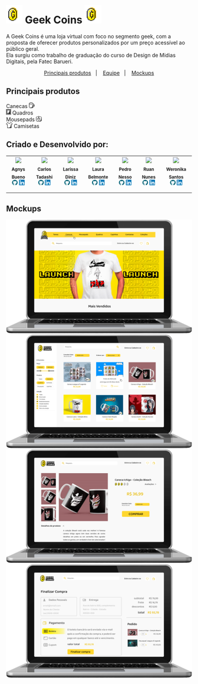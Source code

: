 # <img src="/public/assets/icons/logo-coin.svg" widht=auto height=50px> Geek Coins <img src="/public/assets/icons/logo-coin.svg" widht=auto height=50px> 
A Geek Coins é uma loja virtual com foco no segmento geek, com a proposta de oferecer produtos personalizados por um preço acessível ao público geral. <br/>
Ela surgiu como trabalho de graduação do curso de Design de Midias Digitais, pela Fatec Barueri.

<p align="center">
  <a href="#principais-produtos">Principais produtos</a>&nbsp;&nbsp;&nbsp;|&nbsp;&nbsp;&nbsp;
  <a href="#equipe">Equipe</a>&nbsp;&nbsp;&nbsp;|&nbsp;&nbsp;&nbsp;
  <a href="#mockups">Mockups</a>
</p>

## Principais produtos
Canecas <img src="/public/assets/icons/caneca.svg" widht=auto height=15px> <br/>
<img src="/public/assets/icons/quadro.svg" widht=auto height=15px> Quadros <br/>
Mousepads <img src="/public/assets/icons/mousepad.svg" widht=auto height=15px> <br/>
<img src="/public/assets/icons/camisa.svg" widht=auto height=15px> Camisetas <br/>

## Criado e Desenvolvido por:
|<img src="https://media-exp1.licdn.com/dms/image/C4D03AQEoe9LUcjh91g/profile-displayphoto-shrink_800_800/0/1581803156502?e=1611187200&v=beta&t=t9QwJycHx3LScWPV6N6m3rpxHnyK48CSf4tPsAXy7M4" width=115 > <br> <sub> Agnys Bueno </sub> <br> [<img src="/public/assets/icons/github.svg" widht=auto height=15px>](https://github.com/agnysbueno)  [<img src="/public/assets/icons/linkedin.svg" widht=auto height=15px>](https://www.linkedin.com/in/agnys-bueno/)   |<img src="https://media-exp1.licdn.com/dms/image/C5603AQFz39cgTFKJJA/profile-displayphoto-shrink_200_200/0/1558405371395?e=1611187200&v=beta&t=z21WLjVk7gUjbxNmVD-F4IwXvnWrk53TUXTaTTXgMIc" width=115 > <br> <sub> Carlos Tadashi </sub> <br>[<img src="/public/assets/icons/github.svg" widht=auto height=15px>](#) [<img src="/public/assets/icons/linkedin.svg" widht=auto height=15px>](https://www.linkedin.com/in/carlos-tadashi-g-ba45b098/)  | <img src="https://avatars0.githubusercontent.com/u/66534830?s=400&u=b47083b5a43f18a6826acddd928088f5d98904bc&v=4" width=115 > <br> <sub> Larissa Diniz </sub> <br> [<img src="/public/assets/icons/github.svg" widht=auto height=15px>](https://github.com/larrydiniz) [<img src="/public/assets/icons/linkedin.svg" widht=auto height=15px>](https://www.linkedin.com/in/larrydiniz/) | <img src="https://media-exp1.licdn.com/dms/image/C4D03AQGhEAdgJJLg9A/profile-displayphoto-shrink_200_200/0?e=1611187200&v=beta&t=m40y0S4I07uh3SVzY_u212neI6o1t7XAFHqpwai8SX8" width=115 > <br> <sub> Laura Belmonte </sub> <br/> [<img src="/public/assets/icons/github.svg" widht=auto height=15px>](#) [<img src="/public/assets/icons/linkedin.svg" widht=auto height=15px>](https://www.linkedin.com/in/laura-belmonte-698136187/) <br/>   | <img src="https://media-exp1.licdn.com/dms/image/C4D03AQHXYx1wt-hjCQ/profile-displayphoto-shrink_200_200/0/1601394936073?e=1611187200&v=beta&t=MxF6lvLRBJVAD205akVozzIKAhdIrU_pPxRJCbDNKX0" width=115 > <br> <sub> Pedro Nesso </sub> <br/>  [<img src="/public/assets/icons/github.svg" widht=auto height=15px>](#) [<img src="/public/assets/icons/linkedin.svg" widht=auto height=15px>](https://www.linkedin.com/in/pedro-nesso-5368b4177/)  | <img src="https://media-exp1.licdn.com/dms/image/C4E03AQHze7nIJpFBLA/profile-displayphoto-shrink_200_200/0?e=1611187200&v=beta&t=tZrrFVaC-kmDEppeHiFlnJRYZRRxcJJ_YBgZ-a4ft9U" width=115 > <br> <sub> Ruan Nunes </sub> <br/> [<img src="/public/assets/icons/github.svg" widht=auto height=15px>](https://github.com/rurnunes) [<img src="/public/assets/icons/linkedin.svg" widht=auto height=15px>](https://www.linkedin.com/in/rurnunes/)| <img src="https://media-exp1.licdn.com/dms/image/C4D03AQEGtYG50lxNFA/profile-displayphoto-shrink_200_200/0?e=1611187200&v=beta&t=9DacRN3gClQfUGFKFFLzsTUDgzzcb4RJT4dARFCqr1g" width=115 > <br> <sub> Weronika Santos </sub> <br/> [<img src="/public/assets/icons/github.svg" widht=auto height=15px>](#) [<img src="/public/assets/icons/linkedin.svg" widht=auto height=15px>](https://www.linkedin.com/in/weronika-santos/) <br/>|
|---|---|---|---|---|---|---|


*******************************************************************************************************************************************************************
## Mockups
<img src="/public/assets/images/index.png">
<img src="/public/assets/images/pesquisa.png">
<img src="/public/assets/images/produto.png">
<img src="/public/assets/images/pagamento.png">

